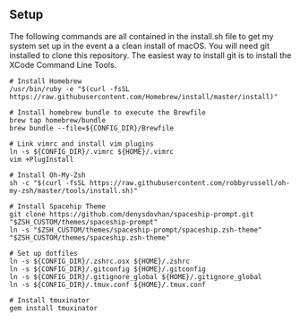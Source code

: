 ## Setup

The following commands are all contained in the install.sh file to get my system set up in the event a a clean install of macOS. You will need git installed to clone this repository. The easiest way to install git is to install the XCode Command Line Tools.

```
# Install Homebrew
/usr/bin/ruby -e "$(curl -fsSL https://raw.githubusercontent.com/Homebrew/install/master/install)"

# Install homebrew bundle to execute the Brewfile
brew tap homebrew/bundle
brew bundle --file=${CONFIG_DIR}/Brewfile

# Link vimrc and install vim plugins
ln -s ${CONFIG_DIR}/.vimrc ${HOME}/.vimrc
vim +PlugInstall

# Install Oh-My-Zsh
sh -c "$(curl -fsSL https://raw.githubusercontent.com/robbyrussell/oh-my-zsh/master/tools/install.sh)"

# Install Spacehip Theme
git clone https://github.com/denysdovhan/spaceship-prompt.git "$ZSH_CUSTOM/themes/spaceship-prompt"
ln -s "$ZSH_CUSTOM/themes/spaceship-prompt/spaceship.zsh-theme" "$ZSH_CUSTOM/themes/spaceship.zsh-theme"

# Set up dotfiles
ln -s ${CONFIG_DIR}/.zshrc.osx ${HOME}/.zshrc
ln -s ${CONFIG_DIR}/.gitconfig ${HOME}/.gitconfig
ln -s ${CONFIG_DIR}/.gitignore_global ${HOME}/.gitignore_global
ln -s ${CONFIG_DIR}/.tmux.conf ${HOME}/.tmux.conf

# Install tmuxinator
gem install tmuxinator
